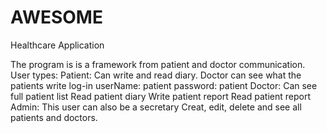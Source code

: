 # AWESOME

Healthcare Application


The program is is a framework from patient and doctor communication.
User types:
    Patient: Can write and read diary.
             Doctor can see what the patients write
             log-in userName: patient
                    password: patient
    Doctor: Can see full patient list
            Read patient diary
            Write patient report
            Read patient report
    Admin: This user can also be a secretary
           Creat, edit, delete and see all patients and doctors.
           
